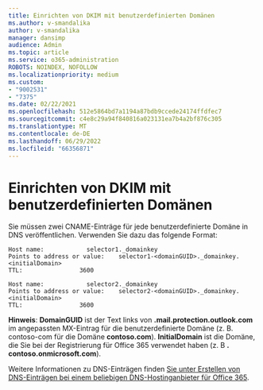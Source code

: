 ```yaml
---
title: Einrichten von DKIM mit benutzerdefinierten Domänen
ms.author: v-smandalika
author: v-smandalika
manager: dansimp
audience: Admin
ms.topic: article
ms.service: o365-administration
ROBOTS: NOINDEX, NOFOLLOW
ms.localizationpriority: medium
ms.custom:
- "9002531"
- "7375"
ms.date: 02/22/2021
ms.openlocfilehash: 512e5864bd7a1194a87bdb9ccede24174ffdfec7
ms.sourcegitcommit: c4e8c29a94f840816a023131ea7b4a2bf876c305
ms.translationtype: MT
ms.contentlocale: de-DE
ms.lasthandoff: 06/29/2022
ms.locfileid: "66356871"
---
```

# <a name="set-up-dkim-with-custom-domains"></a>Einrichten von DKIM mit benutzerdefinierten Domänen

Sie müssen zwei CNAME-Einträge für jede benutzerdefinierte Domäne in DNS veröffentlichen. Verwenden Sie dazu das folgende Format:

```console
Host name:            selector1._domainkey
Points to address or value:    selector1-<domainGUID>._domainkey.<initialDomain>
TTL:                3600

Host name:            selector2._domainkey
Points to address or value:    selector2-<domainGUID>._domainkey.<initialDomain>
TTL:                3600
```
**Hinweis**: **DomainGUID** ist der Text links von **.mail.protection.outlook.com** im angepassten MX-Eintrag für die benutzerdefinierte Domäne (z. B. contoso-com für die Domäne **contoso.com**). **InitialDomain** ist die Domäne, die Sie bei der Registrierung für Office 365 verwendet haben (z. B **. contoso.onmicrosoft.com**).

Weitere Informationen zu DNS-Einträgen finden [Sie unter Erstellen von DNS-Einträgen bei einem beliebigen DNS-Hostinganbieter für Office 365](https://docs.microsoft.com/microsoft-365/admin/get-help-with-domains/create-dns-records-at-any-dns-hosting-provider).